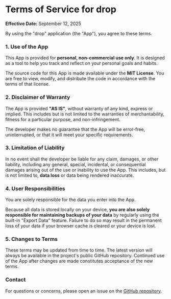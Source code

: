 # Terms of Service for drop

**Effective Date:** September 12, 2025

By using the "drop" application (the "App"), you agree to these terms.

### 1. Use of the App

This App is provided for **personal, non-commercial use only**. It is designed as a tool to help you track and reflect on your personal goals and habits.

The source code for this App is made available under the **MIT License**. You are free to view, modify, and distribute the code in accordance with the terms of that license.

### 2. Disclaimer of Warranty

The App is provided **"AS IS"**, without warranty of any kind, express or implied. This includes but is not limited to the warranties of merchantability, fitness for a particular purpose, and non-infringement.

The developer makes no guarantee that the App will be error-free, uninterrupted, or that it will meet your specific requirements.

### 3. Limitation of Liability

In no event shall the developer be liable for any claim, damages, or other liability, including any general, special, incidental, or consequential damages arising out of the use or inability to use the App. This includes, but is not limited to, **data loss** or data being rendered inaccurate.

### 4. User Responsibilities

You are solely responsible for the data you enter into the App.

Because all data is stored locally on your device, **you are also solely responsible for maintaining backups of your data** by regularly using the built-in "Export Data" feature. Failure to do so may result in the permanent loss of your data if your browser cache is cleared or your device is lost.

### 5. Changes to Terms

These terms may be updated from time to time. The latest version will always be available in the project's public GitHub repository. Continued use of the App after changes are made constitutes acceptance of the new terms.

### Contact

For questions or concerns, please open an issue on the [GitHub repository](https://github.com/BenWassa/drop).